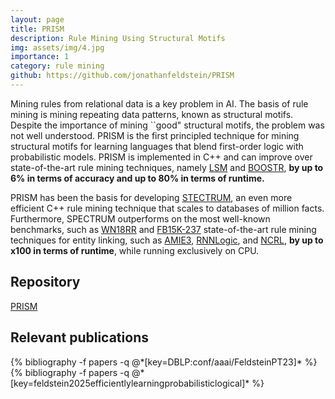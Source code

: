 ```yaml
---
layout: page
title: PRISM
description: Rule Mining Using Structural Motifs
img: assets/img/4.jpg
importance: 1
category: rule mining
github: https://github.com/jonathanfeldstein/PRISM
---
```


Mining rules from relational data is a key problem in AI. The basis of rule mining is mining repeating data patterns, known as structural motifs. Despite the importance of mining ``good" structural motifs, the problem was not well understood. PRISM is the first principled technique for mining structural motifs for learning languages that blend first-order logic with probabilistic models. PRISM is implemented in C++ and can improve over state-of-the-art rule mining techniques, namely
<a href="https://dl.acm.org/doi/10.5555/3104322.3104393">LSM</a> and
<a href="https://link.springer.com/article/10.1007/s10994-011-5244-9">BOOSTR</a>, <strong>by up to 6% in terms of accuracy and up to 80% in terms of runtime.</strong>

PRISM has been the basis for developing <a href="https://arxiv.org/abs/2409.16238">STECTRUM</a>, an even more efficient C++ rule mining technique that scales to databases of million facts. Furthermore, SPECTRUM outperforms on the most well-known benchmarks, such as <a href="https://ojs.aaai.org/index.php/AAAI/article/view/11573">WN18RR</a> and <a href="https://aclanthology.org/W15-4007">FB15K-237</a> state-of-the-art rule mining techniques for entity linking, such as <a href="https://link.springer.com/chapter/10.1007/978-3-030-49461-2_3">AMIE3</a>, <a href="https://openreview.net/forum?id=tGZu6DlbreV">RNNLogic</a>, and <a href=" https://openreview.net/forum?id=F8VKQyDgRVj">NCRL</a>, <strong>by up to x100 in terms of runtime</strong>, while running exclusively on CPU.

## Repository
<a href="https://github.com/jonathanfeldstein/PRISM">PRISM</a>

## Relevant publications
<div class="publications">
  {% bibliography -f papers -q @*[key=DBLP:conf/aaai/FeldsteinPT23]* %}
  {% bibliography -f papers -q @*[key=feldstein2025efficientlylearningprobabilisticlogical]* %}
</div>
